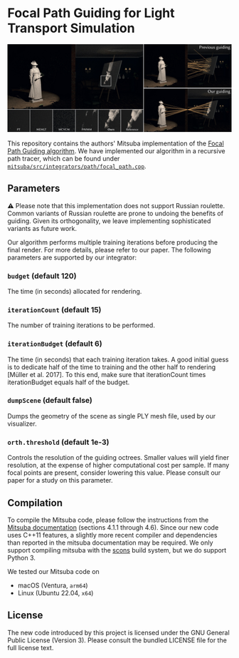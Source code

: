 # Focal Path Guiding for Light Transport Simulation

![Teaser](/assets/teaser.jpg)

This repository contains the authors' Mitsuba implementation of the 
[Focal Path Guiding algorithm](https://graphics.cg.uni-saarland.de/publications/rath-sig2023.html).
We have implemented our algorithm in a recursive path tracer, which can be found under [`mitsuba/src/integrators/path/focal_path.cpp`](/focal-guiding/blob/master/mitsuba/src/integrators/path/focal_path.cpp).

## Parameters

⚠️ Please note that this implementation does not support Russian roulette. Common variants of Russian roulette are prone to undoing the benefits of guiding. Given its orthogonality, we leave implementing sophisticated variants as future work.

Our algorithm performs multiple training iterations before producing the final render. For more details, please refer to our paper.
The following parameters are supported by our integrator:

### `budget` (default 120)
The time (in seconds) allocated for rendering.

### `iterationCount` (default 15)
The number of training iterations to be performed.

### `iterationBudget` (default 6)
The time (in seconds) that each training iteration takes.
A good initial guess is to dedicate half of the time to training and the other half to rendering [Müller et al. 2017].
To this end, make sure that iterationCount times iterationBudget equals half of the budget.

### `dumpScene` (default false)
Dumps the geometry of the scene as single PLY mesh file, used by our visualizer.

### `orth.threshold` (default 1e-3)
Controls the resolution of the guiding octrees. Smaller values will yield finer resolution,
at the expense of higher computational cost per sample.
If many focal points are present, consider lowering this value.
Please consult our paper for a study on this parameter.

## Compilation

To compile the Mitsuba code, please follow the instructions from the [Mitsuba documentation](http://mitsuba-renderer.org/docs.html) (sections 4.1.1 through 4.6). Since our new code uses C++11 features, a slightly more recent compiler and dependencies than reported in the mitsuba documentation may be required. We only support compiling mitsuba with the [scons](https://www.scons.org) build system, but we do support Python 3.

We tested our Mitsuba code on
- macOS (Ventura, `arm64`)
- Linux (Ubuntu 22.04, `x64`)

## License

The new code introduced by this project is licensed under the GNU General Public License (Version 3). Please consult the bundled LICENSE file for the full license text.
